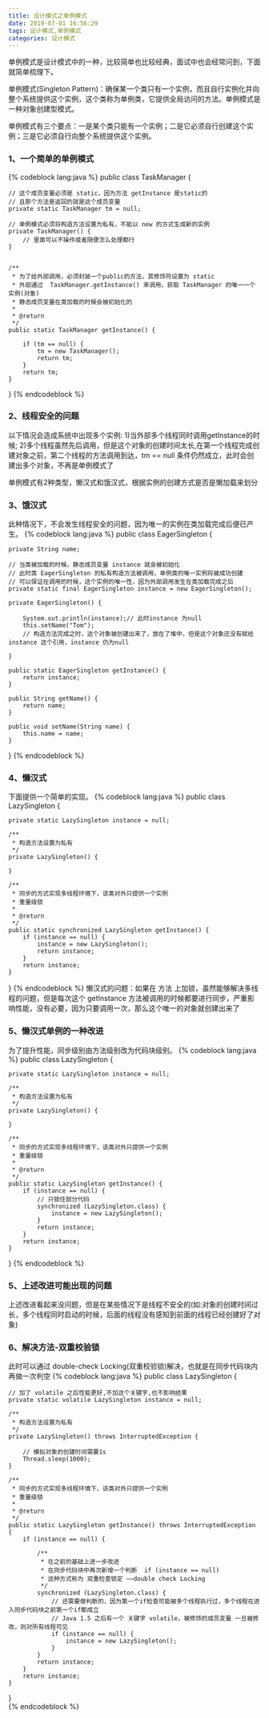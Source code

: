 ```yaml
---
title: 设计模式之单例模式
date: 2019-07-01 16:56:29
tags: 设计模式,单例模式
categories: 设计模式
---
```

  单例模式是设计模式中的一种，比较简单也比较经典，面试中也会经常问到，下面就简单梳理下。
  
  单例模式(Singleton Pattern)：确保某一个类只有一个实例，而且自行实例化并向整个系统提供这个实例，这个类称为单例类，它提供全局访问的方法。单例模式是一种对象创建型模式。
  
  单例模式有三个要点：一是某个类只能有一个实例；二是它必须自行创建这个实例；三是它必须自行向整个系统提供这个实例。
### 1、一个简单的单例模式
{% codeblock lang:java %}
public class TaskManager {

    // 这个成员变量必须是 static，因为方法 getInstance 是static的
    // 且那个方法是返回的就是这个成员变量
    private static TaskManager tm = null;

    // 单例模式必须将构造方法设置为私有，不能以 new 的方式生成新的实例
    private TaskManager() {
        // 里面可以不操作或者随便怎么处理都行
    }


    /**
     * 为了给外部调用，必须封装一个public的方法，其修饰符设置为 static
     * 外部通过  TaskManager.getInstance() 来调用，获取 TaskManager 的唯一一个实例(对象)
     * 静态成员变量在类加载的时候会被初始化的
     *
     * @return
     */
    public static TaskManager getInstance() {

        if (tm == null) {
            tm = new TaskManager();
            return tm;
        }
        return tm;
    }
}
{% endcodeblock %}

### 2、线程安全的问题
  以下情况会造成系统中出现多个实例: 1)当外部多个线程同时调用getInstance的时候; 2)多个线程虽然先后调用，但是这个对象的创建时间太长,在第一个线程完成创建对象之前，第二个线程的方法调用到达，tm == null 条件仍然成立，此时会创建出多个对象，不再是单例模式了
  
  单例模式有2种类型，懒汉式和饿汉式，根据实例的创建方式是否是懒加载来划分
         

### 3、饿汉式
  此种情况下，不会发生线程安全的问题，因为唯一的实例在类加载完成后便已产生。
{% codeblock lang:java %}
public class EagerSingleton {

    private String name;

    // 当类被加载的时候，静态成员变量 instance 就会被初始化
    // 此时类 EagerSingleton 的私有构造方法被调用，单例类的唯一实例将被成功创建
    // 可以保证在调用的时候，这个实例的唯一性，因为外部调用发生在类加载完成之后
    private static final EagerSingleton instance = new EagerSingleton();

    private EagerSingleton() {
        
        System.out.println(instance);// 此时instance 为null
        this.setName("Tom");
        // 构造方法完成之时，这个对象被创建出来了，放在了堆中，但是这个对象还没有赋给 instance 这个引用，instance 仍为null
        
    }

    public static EagerSingleton getInstance() {
        return instance;
    }

    public String getName() {
        return name;
    }

    public void setName(String name) {
        this.name = name;
    }
}
{% endcodeblock %}

### 4、懒汉式
  下面提供一个简单的实现。
{% codeblock lang:java %}
public class LazySingleton {

    private static LazySingleton instance = null;

    /**
     * 构造方法设置为私有
     */
    private LazySingleton() {

    }

    /**
     * 同步的方式实现多线程环境下，该类对外只提供一个实例
     * 重量级锁
     *
     * @return
     */
    public static synchronized LazySingleton getInstance() {
        if (instance == null) {
            instance = new LazySingleton();
            return instance;
        }
        return instance;
    }
}
{% endcodeblock %}
  懒汉式的问题：如果在 方法 上加锁，虽然能够解决多线程的问题，但是每次这个 getInstance 方法被调用的时候都要进行同步，严重影响性能，没有必要，因为只要调用一次，那么这个唯一的对象就创建出来了
### 5、懒汉式单例的一种改进
  为了提升性能，同步级别由方法级别改为代码块级别。
{% codeblock lang:java %}
public class LazySingleton {

    private static LazySingleton instance = null;

    /**
     * 构造方法设置为私有
     */
    private LazySingleton() {

    }

    /**
     * 同步的方式实现多线程环境下，该类对外只提供一个实例
     * 重量级锁
     *
     * @return
     */
    public static LazySingleton getInstance() { 
        if (instance == null) {
            // 只锁住部分代码
            synchronized (LazySingleton.class) {
                instance = new LazySingleton();
            }
            return instance;
        }
        return instance;
    }
}
{% endcodeblock %}
### 5、上述改进可能出现的问题
  上述改进看起来没问题，但是在某些情况下是线程不安全的(如:对象的创建时间过长，多个线程同时启动的时候，后面的线程没有感知到前面的线程已经创建好了对象)

### 6、解决方法-双重校验锁
  此时可以通过 double-check Locking(双重校验锁)解决，也就是在同步代码块内再做一次判空
{% codeblock lang:java %}
public class LazySingleton {

    // 加了 volatile 之后性能更好,不加这个关键字,也不影响结果
    private static volatile LazySingleton instance = null;

    /**
     * 构造方法设置为私有
     */
    private LazySingleton() throws InterruptedException {

        // 模拟对象的创建时间需要1s
        Thread.sleep(1000);
    }

    /**
     * 同步的方式实现多线程环境下，该类对外只提供一个实例
     * 重量级锁
     *
     * @return
     */
    public static LazySingleton getInstance() throws InterruptedException {
        if (instance == null) {

            /**
             * 在之前的基础上进一步改进
             * 在同步代码块中再次新增一个判断  if (instance == null)
             * 这种方式称为 双重检查锁定 ——double check Locking
             */
            synchronized (LazySingleton.class) {
                // 还需要做判断的，因为第一个if检查可能被多个线程执行过，多个线程在进入同步代码块之前第一个if都成立
                // Java 1.5 之后有一个 关键字 volatile，被修饰的成员变量 一旦被修改，则对所有线程可见
                if (instance == null) {
                    instance = new LazySingleton();
                }
            }
            return instance;
        }
        return instance;
    }
}  
{% endcodeblock %}

